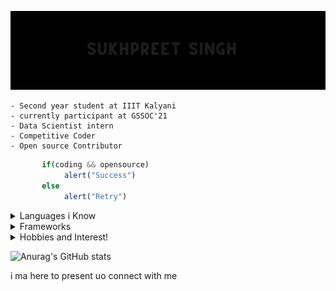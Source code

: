 ![Demo](demo/demo.gif)
 
    - Second year student at IIIT Kalyani
    - currently participant at GSSOC'21
    - Data Scientist intern
    - Competitive Coder
    - Open source Contributor


``` javascript
       if(coding && opensource)
            alert("Success")
       else
            alert("Retry")
```

<details>
     <summary> Languages i Know </summary>

         - C
         - C++
         - JAVA
         - Javascript
         - Python
         - HTML/CSS

</details>

<details>
     <summary> Frameworks </summary>

         - React
         - Node
         - Express
         - Numpy
         - Scikit-learn

</details>

<details>
     <summary> Hobbies and Interest!</summary>
            
         - Sketching 
         - Swimming
         - Horse riding
         - Knowing about new tech and gadgets

</details>

![Anurag's GitHub stats](https://github-readme-stats.vercel.app/api?username=sukhpreet-singh1&show_icons=true)
 
 i ma here to present uo
  connect with me
